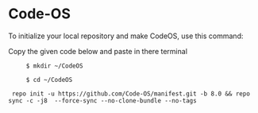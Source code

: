 Code-OS
========

To initialize your local repository and make CodeOS, use this command:

Copy the given code below and paste in there terminal
    
         $ mkdir ~/CodeOS
	 
         $ cd ~/CodeOS
	
	 repo init -u https://github.com/Code-OS/manifest.git -b 8.0 && repo sync -c -j8  --force-sync --no-clone-bundle --no-tags
